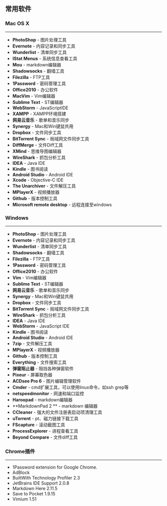 ## 常用软件

### Mac OS X
---
  - **PhotoShop** - 图片处理工具 
  - **Evernote** - 内容记录和同步工具
  - **Wunderlist** - 清单同步工具
  - **IStat Menus** - 系统信息查看工具
  - **Mou** - markdown编辑器
  - **Shadowsocks** - 翻墙工具
  - **Filezilla** - FTP工具
  - **1Password** - 密码管理工具
  - **Office2010** - 办公软件
  - **MacVim** - Vim编辑器
  - **Sublime Text** - ST编辑器
  - **WebStorm** - JavaScriptIDE
  - **XAMPP** - XAMPP环境搭建
  - **网易云音乐** - 歌单和音乐同步
  - **Synergy** - Mac和Win键鼠共用
  - **Dropbox** - 文件同步工具
  - **BitTorrent Sync** - 局域网文件同步工具
  - **DiffMerge** - 文件Diff工具
  - **XMind** - 思维导图编辑器
  - **WireShark** - 抓包分析工具
  - **IDEA** - Java IDE
  - **Kindle** - 图书阅读
  - **Android Studio** - Android IDE
  - **Xcode** - Objective-C IDE
  - **The Unarchiver** - 文件解压工具
  - **MPlayerX** - 视频播放器
  - **Github** - 版本控制工具
  - **Microsoft remote desktop** - 远程连接至windows

### Windows
---
  - **PhotoShop** - 图片处理工具
  - **Evernote** - 内容记录和同步工具
  - **Wunderlist** - 清单同步工具
  - **Shadowsocks** - 翻墙工具
  - **Filezilla** - FTP工具
  - **1Password** - 密码管理工具
  - **Office2010** - 办公软件
  - **Vim** - Vim编辑器
  - **Sublime Text** - ST编辑器
  - **网易云音乐** - 歌单和音乐同步
  - **Synergy** - Mac和Win键鼠共用
  - **Dropbox** - 文件同步工具
  - **BitTorrent Sync** - 局域网文件同步工具
  - **WireShark** - 抓包分析工具
  - **IDEA** - Java IDE
  - **WebStorm** - JavaScript IDE
  - **Kindle** - 图书阅读
  - **Android Studio** - Android IDE
  - **7zip** - 文件解压工具
  - **MPlayerX** - 视频播放器
  - **Github** - 版本控制工具
  - **Everything** - 文件搜索工具
  - **弹窗阻止器** - 阻挡各种弹窗软件
  - **Pixeur** - 屏幕取色器
  - **ACDsee Pro 6** - 图片编辑管理软件
  - **Cmder** - cmd扩展工具，可以使用linux命令，如ssh grep等
  - **netspeedmonitor** - 网速和端口监控
  - **Haroopad** - markdown编辑器
  - **MarkdownPad 2 ** - markdown 编辑器
  - **CCleaner** - 强大的文件注册表启动项清理工具
  - **uTorrent** - pt、磁力链接下载工具
  - **FScapture** - 滚动截图工具
  - **ProcessExplorer** - 进程查看工具
  - **Beyond Compare** - 文件diff工具


### Chrome插件
---

- 1Password extension for Google Chrome.
- AdBlock 
- BuiltWith Technology Profiler 2.3
- JetBrains IDE Support 2.0.8
- Markdown Here 2.11.5 
- Save to Pocket 1.9.15
- Vimium 1.51
